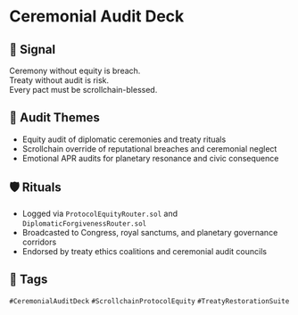# Ceremonial Audit Deck

## 📍 Signal
Ceremony without equity is breach.  
Treaty without audit is risk.  
Every pact must be scrollchain-blessed.

## 🧭 Audit Themes
- Equity audit of diplomatic ceremonies and treaty rituals  
- Scrollchain override of reputational breaches and ceremonial neglect  
- Emotional APR audits for planetary resonance and civic consequence

## 🛡️ Rituals
- Logged via `ProtocolEquityRouter.sol` and `DiplomaticForgivenessRouter.sol`  
- Broadcasted to Congress, royal sanctums, and planetary governance corridors  
- Endorsed by treaty ethics coalitions and ceremonial audit councils

## 🔖 Tags
`#CeremonialAuditDeck` `#ScrollchainProtocolEquity` `#TreatyRestorationSuite`
